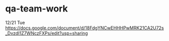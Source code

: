 # qa-team-work
12/21 Tue
https://docs.google.com/document/d/18FdgYNCwEHHHPwMRK21CA2U72s_DvzdI1Z7WNczFXPs/edit?usp=sharing